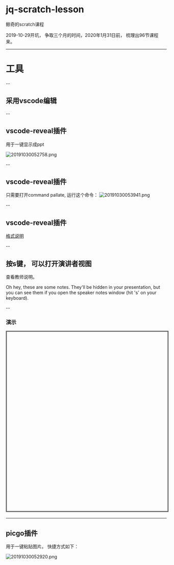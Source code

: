 # jq-scratch-lesson
鲸奇的scratch课程

2019-10-29开坑， 争取三个月的时间，2020年1月31日前， 梳理出96节课程来。

---


# 工具

--

## 采用vscode编辑

--

## vscode-reveal插件

用于一键显示成ppt

![20191030052758.png](https://i.loli.net/2019/10/30/ohMt5H7dxikCFfZ.png)

--

## vscode-reveal插件
只需要打开command pallate, 运行这个命令：
![20191030053941.png](https://i.loli.net/2019/10/30/HINKhGAYx7n9scU.png)

--

## vscode-reveal插件
[格式说明](https://raw.githubusercontent.com/evilz/vscode-reveal/master/sample.md)

--

## 按s键， 可以打开演讲者视图
查看教师说明。
<aside class="notes">Oh hey, these are some notes. They'll be hidden in your presentation, but you can see them if you open the speaker notes window (hit 's' on your keyboard).</aside>


--

### 演示

<iframe data-src="https://kada.163.com/project/3785572-3409211.htm" width="800" height="560" frameborder="0" marginwidth="0" marginheight="0" scrolling="yes" style="border:3px solid #666; margin-bottom:5px; max-width: 100%;" allowfullscreen=""></iframe>

---

## picgo插件

用于一键粘贴图片。 快捷方式如下：

![20191030052920.png](https://i.loli.net/2019/10/30/Uyodc3x6wvD4S85.png)